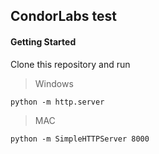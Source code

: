 ## CondorLabs test

#### Getting Started

Clone this repository and run

 > Windows

```
python -m http.server
```

 > MAC

```
python -m SimpleHTTPServer 8000
```
